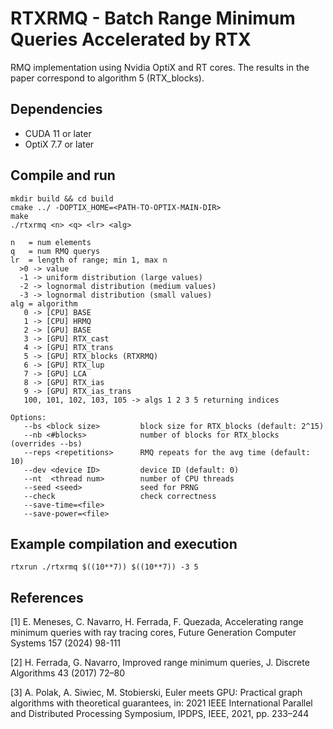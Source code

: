 # RTXRMQ - Batch Range Minimum Queries Accelerated by RTX
RMQ implementation using Nvidia OptiX and RT cores.
The results in the paper correspond to algorithm 5 (RTX_blocks).

## Dependencies
- CUDA 11 or later
- OptiX 7.7 or later

## Compile and run
```
mkdir build && cd build
cmake ../ -DOPTIX_HOME=<PATH-TO-OPTIX-MAIN-DIR>
make
./rtxrmq <n> <q> <lr> <alg>

n   = num elements
q   = num RMQ querys
lr  = length of range; min 1, max n
  >0 -> value
  -1 -> uniform distribution (large values)
  -2 -> lognormal distribution (medium values)
  -3 -> lognormal distribution (small values)
alg = algorithm
   0 -> [CPU] BASE
   1 -> [CPU] HRMQ
   2 -> [GPU] BASE
   3 -> [GPU] RTX_cast
   4 -> [GPU] RTX_trans
   5 -> [GPU] RTX_blocks (RTXRMQ)
   6 -> [GPU] RTX_lup
   7 -> [GPU] LCA
   8 -> [GPU] RTX_ias
   9 -> [GPU] RTX_ias_trans
   100, 101, 102, 103, 105 -> algs 1 2 3 5 returning indices

Options:
   --bs <block size>         block size for RTX_blocks (default: 2^15)
   --nb <#blocks>            number of blocks for RTX_blocks (overrides --bs)
   --reps <repetitions>      RMQ repeats for the avg time (default: 10)
   --dev <device ID>         device ID (default: 0)
   --nt  <thread num>        number of CPU threads
   --seed <seed>             seed for PRNG
   --check                   check correctness
   --save-time=<file>
   --save-power=<file>
```


## Example compilation and execution
```
rtxrun ./rtxrmq $((10**7)) $((10**7)) -3 5
```


## References
[1] E. Meneses, C. Navarro, H. Ferrada, F. Quezada, Accelerating range minimum queries with ray tracing cores, Future Generation Computer Systems 157 (2024) 98-111

[2] H. Ferrada, G. Navarro, Improved range minimum queries, J. Discrete Algorithms 43 (2017) 72–80

[3] A. Polak, A. Siwiec, M. Stobierski, Euler meets GPU: Practical graph algorithms with theoretical guarantees, in: 2021 IEEE International Parallel and Distributed Processing Symposium, IPDPS, IEEE, 2021, pp. 233–244
